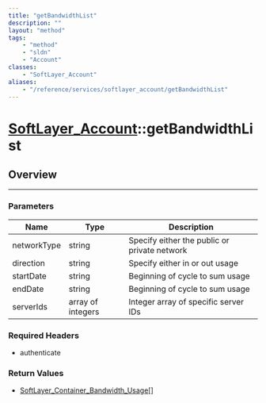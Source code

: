 ```yaml
---
title: "getBandwidthList"
description: ""
layout: "method"
tags:
    - "method"
    - "sldn"
    - "Account"
classes:
    - "SoftLayer_Account"
aliases:
    - "/reference/services/softlayer_account/getBandwidthList"
---
```

# [SoftLayer_Account](/reference/services/SoftLayer_Account)::getBandwidthList




## Overview 


-----

### Parameters 
|Name | Type | Description |
| --- | --- | --- |
|networkType| string| Specify either the public or private network|
|direction| string| Specify either in or out usage|
|startDate| string| Beginning of cycle to sum usage|
|endDate| string| Beginning of cycle to sum usage|
|serverIds| array of integers| Integer array of specific server IDs|


### Required Headers
* authenticate


### Return Values
* <a href='/reference/datatypes/SoftLayer_Container_Bandwidth_Usage'>SoftLayer_Container_Bandwidth_Usage[] </a>




